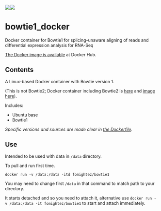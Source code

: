 [![](https://images.microbadger.com/badges/version/fomightez/bowtie1.svg)](https://microbadger.com/images/fomightez/bowtie1 "Get your own version badge on microbadger.com")[![](https://images.microbadger.com/badges/image/fomightez/bowtie1.svg)](https://microbadger.com/images/fomightez/bowtie1 "Get your own image badge on microbadger.com")

# bowtie1_docker
Docker container for Bowtie1 for splicing-unaware aligning of reads and differential expression analysis for RNA-Seq

[The Docker image is available](https://hub.docker.com/r/fomightez/bowtie1/) at Docker Hub.

Contents
--------

A Linux-based Docker container with Bowtie version 1.

(This is not Bowtie2; Docker container including Bowtie2 is [here](https://github.com/fomightez/rnaseq_wang/) and [image here](https://hub.docker.com/r/fomightez/rnaseqwang/)).


Includes:

* Ubuntu base
* Bowtie1

*Specific versions and sources are made clear in [the Dockerfile](https://github.com/fomightez/bowtie1_docker/blob/master/Dockerfile).*  

Use
----

Intended to be used with data in `/data` directory.

To pull and run first time. 

    docker run -v /data:/data -itd fomightez/bowtie1

You may need to change first `/data` in that command to match path to your directory.

It starts detached and so you need to attach it, alternative use `docker run -v /data:/data -it fomightez/bowtie1` to start and attach immediately.
